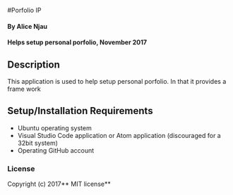 #Porfolio IP 
#### By **Alice Njau**
#### Helps setup personal porfolio, November 2017
## Description
This application is used to help setup personal porfolio. In that it provides a frame work
## Setup/Installation Requirements
* Ubuntu operating system
* Visual Studio Code application or Atom application (discouraged for a 32bit system)
* Operating GitHub account
### License
Copyright (c) 2017** MIT license**